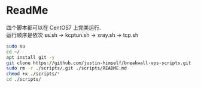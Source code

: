 # ReadMe

四个脚本都可以在 CentOS7 上完美运行.  
运行顺序是依次 ss.sh -> kcptun.sh -> xray.sh -> tcp.sh

```bash
sudo su
cd ~/
apt install git -y
git clone https://github.com/justin-himself/breakwall-vps-scripts.git ./scripts
sudo rm -r ./scripts/.git ./scripts/README.md
chmod +x ./scripts/*
cd ./scripts/
```
